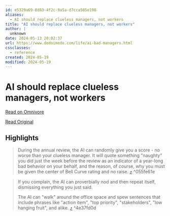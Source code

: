 ```yaml
---
id: e5329a69-8d83-4f2c-9a5a-d7cca585e198
aliases:
  - AI should replace clueless managers, not workers
title: "AI should replace clueless managers, not workers"
author: |
  unknown
date: 2024-05-13 20:02:37
url: https://www.dedoimedo.com/life/ai-bad-managers.html
cssclasses:
  - reference
created: 2024-05-19
modified: 2024-05-19
---
```


# AI should replace clueless managers, not workers

[Read on Omnivore](https://omnivore.app/me/ai-should-replace-clueless-managers-not-workers-18f7355d9c9)

[Read Original](https://www.dedoimedo.com/life/ai-bad-managers.html)

## Highlights

> During the annual review, the AI can randomly give you a score - no worse than your clueless manager. It will quote something "naughty" you did just the week before the review as an indicator of a year-long bad behavior on your behalf, and the reason, of course, why you must be given the center of Bell Curve rating and no raise. [⤴️](https://omnivore.app/me/ai-should-replace-clueless-managers-not-workers-18f7355d9c9#055fe61e-5da3-4a9d-a7d8-713f984b47f0)  ^055fe61e

> If you complain, the AI can proverbially nod and then repeat itself, dismissing everything you just said.
> 
> The AI can "walk" around the office space and spew sentences that include phrases like "action item", "top priority", "stakeholders", "low hanging fruit", and alike. [⤴️](https://omnivore.app/me/ai-should-replace-clueless-managers-not-workers-18f7355d9c9#4e37fd0d-8dfd-452e-a000-7ee6b5cbb772)  ^4e37fd0d

